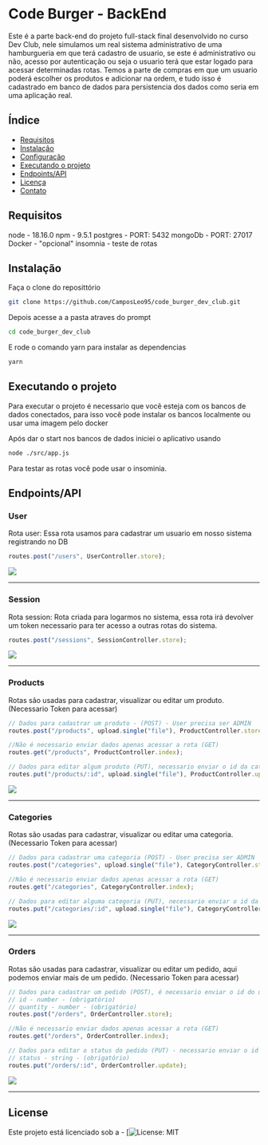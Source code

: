 # Code Burger - BackEnd

Este é a parte back-end do projeto full-stack final desenvolvido no curso Dev Club, nele simulamos um real sistema administrativo de uma hamburgueria
em que terá cadastro de usuario, se este é administrativo ou não, acesso por autenticação ou seja o usuario terá que estar logado para acessar
determinadas rotas. Temos a parte de compras em que um usuario poderá escolher os produtos e adicionar na ordem, e tudo isso é cadastrado em banco de
dados para persistencia dos dados como seria em uma aplicação real.

## Índice

- [Requisitos](#requisitos)
- [Instalação](#instalação)
- [Configuração](#configuração)
- [Executando o projeto](#executando-o-projeto)
- [Endpoints/API](#endpointsapi)
- [Licença](#licença)
- [Contato](#contato)

## Requisitos

node - 18.16.0
npm - 9.5.1
postgres - PORT: 5432
mongoDb - PORT: 27017
Docker - "opcional"
insomnia - teste de rotas

## Instalação 

Faça o clone do reposittório 

```bash
git clone https://github.com/CamposLeo95/code_burger_dev_club.git

```

Depois acesse a a pasta atraves do prompt 

```bash
cd code_burger_dev_club

```
E rode o comando yarn para instalar as dependencias 

```bash
yarn 

```

## Executando o projeto

Para executar o projeto é necessario que você esteja com os bancos de dados conectados, para isso você pode instalar os bancos localmente
ou usar uma imagem pelo docker

Após dar o start nos bancos de dados iniciei o aplicativo usando 

```bash
node ./src/app.js

```
Para testar as rotas você pode usar o insominia.

## Endpoints/API

### User

Rota user: Essa rota usamos para cadastrar um usuario em nosso sistema registrando no DB 

```javaScript
routes.post("/users", UserController.store);
```
<img src="https://github.com/CamposLeo95/code_burger_dev_club/assets/98062615/496caa12-daef-4b3a-b003-33cf72e5a5a4"/>

------

### Session

Rota session: Rota criada para logarmos no sistema, essa rota irá devolver um token necessario para ter acesso a outras rotas do sistema.

```javaScript
routes.post("/sessions", SessionController.store);
```
<img src="https://github.com/CamposLeo95/code_burger_dev_club/assets/98062615/2207544f-5ba7-4016-8c1b-d6142ba0e1bd"/>

------

### Products

 Rotas são usadas para cadastrar, visualizar ou editar um produto. (Necessario Token para acessar)
```javaScript
// Dados para cadastrar um produto - (POST) - User precisa ser ADMIN
routes.post("/products", upload.single("file"), ProductController.store);

//Não é necessario enviar dados apenas acessar a rota (GET)
routes.get("/products", ProductController.index);

// Dados para editar algum produto (PUT), necessario enviar o id da categoria como parametro - User precisa ser ADMIN
routes.put("/products/:id", upload.single("file"), ProductController.update);
```
<img src="https://github.com/CamposLeo95/code_burger_dev_club/assets/98062615/28e3f1e6-508e-4901-931b-811a983110fd"/>

------

### Categories

 Rotas são usadas para cadastrar, visualizar ou editar uma categoria. (Necessario Token para acessar)

```javaScript
// Dados para cadastrar uma categoria (POST) - User precisa ser ADMIN
routes.post("/categories", upload.single("file"), CategoryController.store);

//Não é necessario enviar dados apenas acessar a rota (GET)
routes.get("/categories", CategoryController.index);

// Dados para editar alguma categoria (PUT), necessario enviar o id da categoria como parametro - User precisa ser ADMIN
routes.put("/categories/:id", upload.single("file"), CategoryController.update);
```

<img src="https://github.com/CamposLeo95/code_burger_dev_club/assets/98062615/cd42b3e4-f1db-4306-a513-f3f77740dce8"/>

------

### Orders

 Rotas são usadas para cadastrar, visualizar ou editar um pedido, aqui podemos enviar mais de um pedido. (Necessario Token para acessar)


```javaScript
// Dados para cadastrar um pedido (POST), é necessario enviar o id do usuário no corpo
// id - number - (obrigatório)
// quantity - number - (obrigatório)
routes.post("/orders", OrderController.store);

//Não é necessario enviar dados apenas acessar a rota (GET)
routes.get("/orders", OrderController.index);

// Dados para editar o status do pedido (PUT) - necessario enviar o id da categoria como parametro - User precisa ser ADMIN
// status - string - (obrigatório)
routes.put("/orders/:id", OrderController.update);
```
<img src="https://github.com/CamposLeo95/code_burger_dev_club/assets/98062615/d871de21-2f7b-4281-bf58-505e51a21f0a"/>

------

## License

Este projeto está licenciado sob a - [![License: MIT]()
